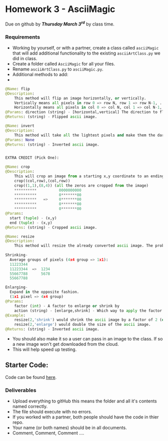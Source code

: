 # Homework 3 - AsciiMagic
Due on github by ***Thursday March 3<sup>rd</sup>*** by class time. 

### Requirements
- Working by yourself, or with a partner, create a class called `asciiMagic` that will add additional functionality to the existing `asciiArtClass.py` we did in class. 
- Create a folder called `AsciiMagic` for all your files.
- Rename `asciiArtClass.py` to  `asciiMagic.py`.
- Additional methods to add:
- 
```python
@Name: flip
@Description:
    This method will flip an image horizontally, or vertically. 
    Vertically means all pixels in row 0 => row N, row 1 => row N-1, ... row N/2 => row N/2+1
    Horizontally means all pixels in col 0 => col N, col 1 => col N-1, ... col N/2 => col N/2+1
@Params: direction (string) - [horizontal,vertical] The direction to flip the cat.
@Returns: (string) - Flipped ascii image.

@Name: invert 
@Description:
    This method will take all the lightest pixels and make them the darkest, next lightest => next darkest, etc..
@Params: None
@Returns: (string) - Inverted ascii image.


EXTRA CREDIT (Pick One):

@Name: crop
@Description:
    This will crop an image from a starting x,y coordinate to an ending x,y coordinate. For example:
    crop((col,row),(col,row))
    crop((1,1),(8,4)) (all the zeros are cropped from the image)
    **********          0000000000
    **********          0*******00
    **********   =>     0*******00    
    **********          0*******00
    **********          0*******00
@Params: 
  start (tuple) - (x,y)
  end (tuple) - (x,y)
@Returns: (string) - Cropped ascii image.

@Name: resize 
@Description:
    This method will resize the already converted ascii image. The problem with this is you can't just chop off pixels (thats cropping), or you can't just add pixels on the edges, that wouldn't look right either (you would end up with a border). The most straight forward approach to "resizing" is this:
    
Shrinking-
  Average groups of pixels (4x4 group => 1x1):
  11223344      
  11223344  =>  1234
  55667788      5678
  55667788      

Enlarging- 
  Expand in the opposite fashion. 
  (1x1 pixel => 4x4 group)
@Params: 
    factor (int) - A factor to enlarge or shrink by
    action (string) - [enlarge,shrink] - Which way to apply the factor.
@Example:
    resize(2,'shrink') would shrink the ascii image by a factor of 2 (or half)
    resize(2,'enlarge') would double the size of the ascii image.
@Returns: (string) - Inverted ascii image.
```

- You should also make it so a user can pass in an image to the class. If so a new image won't get downloaded from the cloud.
- This will help speed up testing.

## Starter Code:
Code can be found [here](https://github.com/rugbyprof/2143-ObjectOrientedProgramming/blob/master/AsciiCat/asciiArtClass.py).


### Deliverables

- Upload everything to gitHub this means the folder and all it's contents named correctly.
- The file should execute with no errors.
- If you worked with a partner, both people should have the code in thier repo.
- Your name (or both names) should be in all documents.
- Comment, Comment, Comment ....

